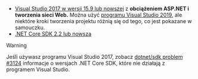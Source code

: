* [Visual Studio 2017 w wersji 15.9 lub nowszej](https://visualstudio.microsoft.com/downloads/) z **obciążeniem ASP.NET i tworzenia sieci Web.** Można użyć [programu Visual Studio 2019](https://visualstudio.microsoft.com/downloads/?utm_medium=microsoft&utm_source=docs.microsoft.com&utm_campaign=inline+link&utm_content=download+vs2019), ale niektóre kroki tworzenia projektu różnią się od tego, co jest pokazane w samouczku.
* [.NET Core SDK 2.2 lub nowsza](https://dotnet.microsoft.com/download/dotnet-core)

> [!WARNING]
> Jeśli używasz programu Visual Studio 2017, zobacz [dotnet/sdk problem #3124](https://github.com/dotnet/sdk/issues/3124) informacje o wersjach .NET Core SDK, które nie działają z programem Visual Studio.
